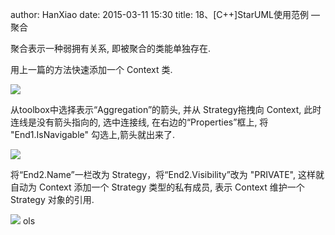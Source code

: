 author: HanXiao
date: 2015-03-11 15:30
title: 18、[C++]StarUML使用范例 — 聚合

聚合表示一种弱拥有关系, 即被聚合的类能单独存在.

用上一篇的方法快速添加一个 Context 类.

![](http://i62.tinypic.com/k4a4j7.jpg)

从toolbox中选择表示“Aggregation”的箭头, 并从 Strategy拖拽向 Context, 此时连线是没有箭头指向的, 选中连接线, 在右边的“Properties”框上, 将 "End1.IsNavigable" 勾选上,箭头就出来了.

![](http://i62.tinypic.com/sz7ww1.jpg)

将“End2.Name”一栏改为 Strategy，将“End2.Visibility”改为 "PRIVATE", 这样就自动为 Context 添加一个 Strategy 类型的私有成员, 表示 Context 维护一个 Strategy 对象的引用.

![](http://i62.tinypic.com/2urmbv4.jpg)
ols
